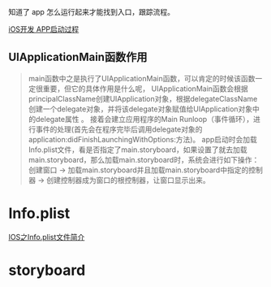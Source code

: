 知道了 app 怎么运行起来才能找到入口，跟踪流程。

[iOS开发 APP启动过程](https://juejin.im/post/5a687e27f265da3e54693e8e)
## UIApplicationMain函数作用
> main函数中之是执行了UIApplicationMain函数，可以肯定的时候该函数一定很重要，但它的具体作用是什么呢，
UIApplicationMain函数会根据principalClassName创建UIApplication对象，根据delegateClassName创建一个delegate对象，并将该delegate对象赋值给UIApplication对象中的delegate属性 。
接着会建立应用程序的Main Runloop（事件循环），进行事件的处理(首先会在程序完毕后调用delegate对象的application:didFinishLaunchingWithOptions:方法)。
app启动时会加载Info.plist文件，看是否指定了main.storyboard，如果设置了就去加载main.storyboard，那么加载main.storyboard时，系统会进行如下操作：
创建窗口 -> 加载main.storyboard并且加载main.storyboard中指定的控制器 -> 创建控制器成为窗口的根控制器，让窗口显示出来。


# Info.plist
[IOS之Info.plist文件简介](https://my.oschina.net/hmj/blog/104196)

# storyboard
